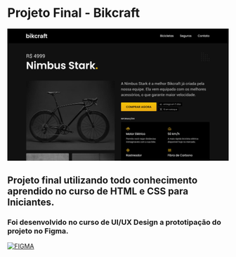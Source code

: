 # Projeto Final - Bikcraft

<img src="/HTML-CSS-para-iniciantes/Projeto-Final/img/bikcraft.jpg">

## Projeto final utilizando todo conhecimento aprendido no curso de HTML e CSS para Iniciantes.

### Foi desenvolvido no curso de UI/UX Design a prototipação do projeto no Figma.

[![FIGMA](https://img.shields.io/badge/figma-%2320232a.svg?style=for-the-badge&logo=figma&logoColor=%ea4c1d)](https://www.figma.com/file/oQD781VCPN8tk4GuUbg08F/bikcraft?node-id=0%3A1&t=uW9dIRl92Nr5gHsn-1)
